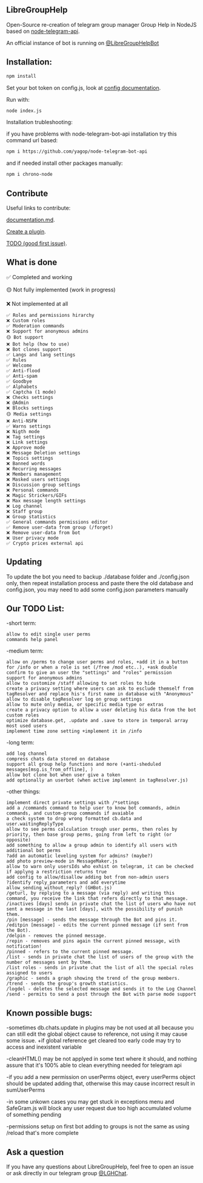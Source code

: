 ## LibreGroupHelp

Open-Source re-creation of telegram group manager Group Help in NodeJS based on [node-telegram-api](https://github.com/yagop/node-telegram-bot-api).

An official instance of bot is running on [@LibreGroupHelpBot](https://t.me/LibreGroupHelpBot)

## Installation:

```bash
npm install
```

Set your bot token on config.js, look at [config documentation](https://github.com/Sp3rick/GroupHelp/blob/main/CONFIG_DOCUMENTATION.md).

Run with:
```bash
node index.js
```

Installation trubleshooting:

if you have problems with node-telegram-bot-api installation try this command url based:
```bash
npm i https://github.com/yagop/node-telegram-bot-api
```

and if needed install other packages manually:
```bash
npm i chrono-node
```

## Contribute

Useful links to contribute:

[documentation.md](https://github.com/Sp3rick/GroupHelp/blob/main/documentation.md).

[Create a plugin](https://github.com/Sp3rick/GroupHelp/blob/main/plugins.md).

[TODO (good first issue)](https://github.com/Sp3rick/GroupHelp/contribute).


## What is done

✅ Completed and working

🟡 Not fully implemented (work in progress)

❌ Not implemented at all

```
✅ Roles and permissions hirarchy
❌ Custom roles
✅ Moderation commands
❌ Support for anonymous admins
🟡 Bot support
❌ Bot help (how to use)
❌ Bot clones support
✅ Langs and lang settings
✅ Rules
✅ Welcome
✅ Anti-flood
✅ Anti-spam
✅ Goodbye
✅ Alphabets
✅ Captcha (1 mode)
❌ Checks settings
❌ @Admin
❌ Blocks settings
🟡 Media settings
❌ Anti-NSFW
✅ Warns settings
❌ Nigth mode
❌ Tag settings
❌ Link settings
❌ Approve mode
❌ Message Deletion settings
❌ Topics settings
❌ Banned words
❌ Recurring messages
❌ Members management
❌ Masked users settings
❌ Discussion group settings
❌ Personal commands
❌ Magic Strickers/GIFs
❌ Max message length settings
❌ Log channel
❌ Staff group
❌ Group statistics
✅ General commands permissions editor
✅ Remove user-data from group (/forget)
❌ Remove user-data from bot
❌ User privacy mode
✅ Crypto prices external api
```

## Updating
To update the bot you need to backup ./database folder and ./config.json only, then repeat installation process and paste there the old database and config.json, you may need to add some config.json parameters manually


## Our TODO List:

-short term:

    allow to edit single user perms
    commands help panel

-medium term:

    allow on /perms to change user perms and roles, +add it in a button for /info or when a role is set (/free /mod etc..), +ask double confirm to give an user the "settings" and "roles" permission
    support for anonymous admins
    allow to customize /staff allowing to set roles to hide
    create a privacy setting where users can ask to esclude themself from tagResolver and replace his's first name in database with "Anonymous"
    allow to disable tagResolver log on group settings
    allow to mute only media, or specific media type or extras
    create a privacy option to allow a user deleting his data from the bot
    custom roles
    optimize database.get, .update and .save to store in temporal array most used users
    implement time zone setting +implement it in /info

-long  term:

    add log channel
    compress chats data stored on database
    support all group help functions and more (+anti-sheduled messages[msg.is_from_offline], )
    allow bot clone bot when user give a token
    add optionally an userbot (when active implement in tagResolver.js)

-other things:

    implement direct private settings with /*settings
    add a /commands command to help user to know bot commands, admin commands, and custom-group commands if avaiable
    a check system to drop wrong formatted cb.data and user.waitingReplyType
    allow to see perms calculation trough user perms, then roles by priority, then base group perms, going from left to right (or opposite)
    add something to allow a group admin to identify all users with additional bot perms
    ?add an automatic leveling system for admins? (maybe?)
    add photo preview-mode in MessageMaker.js
    allow to warn only usersIds who exhist on telegram, it can be checked if applyng a restriction returns true
    add config to allow/disallow adding bot from non-admin users
    ?identify reply_parameters and add everytime allow_sending_without_reply? (GHBot.js)
    /geturl, by replying to a message (via reply) and writing this command, you receive the link that refers directly to that message.
    /inactives [days] sends in private chat the list of users who have not sent a message in the last [days], with the possibility of punish them.
    /pin [message] - sends the message through the Bot and pins it.
    /editpin [message] - edits the current pinned message (if sent from the Bot).
    /delpin - removes the pinned message.
    /repin - removes and pins again the current pinned message, with notification!
    /pinned - refers to the current pinned message.
    /list - sends in private chat the list of users of the group with the number of messages sent by them.
    /list roles - sends in private chat the list of all the special roles assigned to users
    /graphic - sends a graph showing the trend of the group members.
    /trend - sends the group's growth statistics.
    /logdel - deletes the selected message and sends it to the Log Channel
    /send - permits to send a post through the Bot with parse mode support

## Known possible bugs:
-sometimes db.chats.update in plugins may be not used at all because you can still edit the global object cause to reference, not using it may cause some issue. +if global reference get cleared too early code may try to access and inexistent variable

-cleanHTML() may be not applyed in some text where it should, and nothing assure that it's 100% able to clean everything needed for telegram api

-if you add a new permission on userPerms object, every userPerms object should be updated adding that, otherwise this may cause incorrect result in sumUserPerms

-in some unkown cases you may get stuck in exceptions menu and SafeGram.js will block any user request due too high accumulated volume of something pending

-permissions setup on first bot adding to groups is not the same as using /reload that's more complete


## Ask a question

If you have any questions about LibreGroupHelp, feel free to open an issue or ask directly in our telegram group [@LGHChat](https://t.me/LGHChat).
